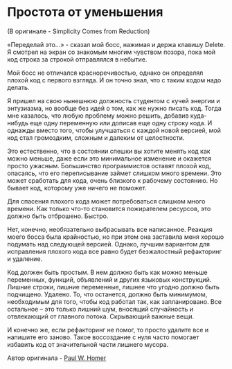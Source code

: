 # Простота от уменьшения
(В оригинале - Simplicity Comes from Reduction)

«Переделай это…» - сказал мой босс, нажимая и держа клавишу Delete. Я смотрел на экран со знакомым многим чувством позора, пока мой код строка за строкой отправлялся в небытие.

Мой босс не отличался красноречивостью, однако он определял плохой код с первого взгляда. И он точно знал, что с таким кодом надо делать.

Я пришел на свою нынешнюю должность студентом с кучей энергии и энтузиазма, но вообще без идей о том, как же нужно писать код. Тогда мне казалось, что любую проблему можно решить, добавив куда-нибудь еще одну переменную или дописав еще одну строку кода. И однажды вместо того, чтобы улучшаться с каждой новой версией, мой код стал громоздким, сложным и далеким от целостности.

Это естественно, что в состоянии спешки вы хотите менять код как можно меньше, даже если это минимальное изменение и окажется просто ужасным. Большинство программистов оставят плохой код, опасаясь, что его переписывание займет слишком много времени. Это может сработать для кода, очень близкого к рабочему состоянию. Но бывает код, которому уже ничего не поможет.

Для спасения плохого кода может потребоваться слишком много времени. Как только что-то становится пожирателем ресурсов, это должно быть отброшено. Быстро.

Нет, конечно, необязательно выбрасывать все написанное. Реакция моего босса была крайностью, но при этом она заставила меня хорошо подумать над следующей версией. Однако, лучшим вариантом для исправления плохого кода все равно будет безжалостный рефакторинг и удаление.

Код должен быть простым. В нем должно быть как можно меньше переменных, функций, объявлений и других языковых конструкций. Лишние строки, лишние переменные, лишнее что угодно должно быть подчищено. Удалено. То, что останется, должно быть минимумом, необходимым для того, чтобы код работал так, как запланировано. Все остальное – это только лишний шум, вносящий случайность и отвлекающий от главного потока. Скрывающий важные вещи.

И конечно же, если рефакторинг не помог, то просто удалите все и напишите его заново. Такое воссоздание с нуля часто помогает избавить код от значительной части лишнего мусора.

Автор оригинала - [Paul W. Homer](http://programmer.97things.oreilly.com/wiki/index.php/Paul_W._Homer)